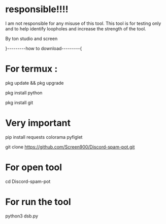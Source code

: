 # responsible!!!!

I am not responsible for any misuse of this tool. This tool is for testing only and to help identify loopholes and increase the strength of the tool.

By ton studio and screen

}---------how to download---------{

# For termux :

pkg update && pkg upgrade

pkg install python

pkg install git

# Very important 

pip install requests colorama pyfiglet

git clone https://github.com/Screen900/Discord-spam-pot.git

# For open tool
cd Discord-spam-pot

# For run the tool

python3 dsb.py

